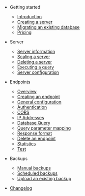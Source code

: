 - Getting started
  - [Introduction](/)
  - [Creating a server](start/create.md)
  - [Migrating an existing database](start/migrate.md)
  - [Pricing](start/pricing.md)

- Server
  - [Server information](server/information.md)
  - [Scaling a server](server/scale.md)
  - [Deleting a server](server/delete.md)
  - [Executing a query](server/query.md)
  - [Server configuration](server/configuration.md)
  
- Endpoints
  - [Overview](endpoints/overview.md)
  - [Creating an endpoint](endpoints/create.md)
  - [General configuration](endpoints/general.md)
  - [Authentication](endpoints/authentication.md)
  - [CORS](endpoints/cors.md)
  - [IP Addresses](endpoints/ip.md)
  - [Database Query](endpoints/query.md)
  - [Query parameter mapping](endpoints/mapping.md)
  - [Response format](endpoints/response.md)
  - [Delete an endpoint](endpoints/delete.md)
  - [Statistics](endpoints/statistics.md)
  - [Test](endpoints/test.md)
  
- Backups
  - [Manual backups](backup/manual.md)
  - [Scheduled backups](backup/schedule.md)
  - [Upload an existing backup](backup/upload.md)

- [Changelog](changelog.md)
